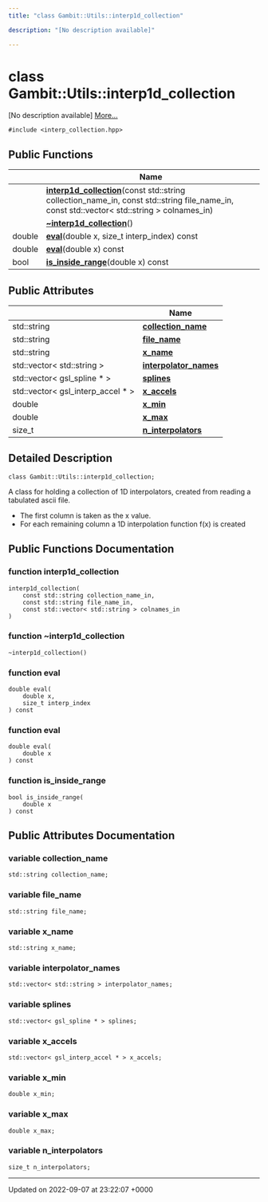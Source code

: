 ```yaml
---
title: "class Gambit::Utils::interp1d_collection"

description: "[No description available]"

---
```


# class Gambit::Utils::interp1d_collection



[No description available] [More...](#detailed-description)


`#include <interp_collection.hpp>`

## Public Functions

|                | Name           |
| -------------- | -------------- |
| | **[interp1d_collection](/documentation/code/classes/classgambit_1_1utils_1_1interp1d__collection/#function-interp1d-collection)**(const std::string collection_name_in, const std::string file_name_in, const std::vector< std::string > colnames_in) |
| | **[~interp1d_collection](/documentation/code/classes/classgambit_1_1utils_1_1interp1d__collection/#function-interp1d-collection)**() |
| double | **[eval](/documentation/code/classes/classgambit_1_1utils_1_1interp1d__collection/#function-eval)**(double x, size_t interp_index) const |
| double | **[eval](/documentation/code/classes/classgambit_1_1utils_1_1interp1d__collection/#function-eval)**(double x) const |
| bool | **[is_inside_range](/documentation/code/classes/classgambit_1_1utils_1_1interp1d__collection/#function-is-inside-range)**(double x) const |

## Public Attributes

|                | Name           |
| -------------- | -------------- |
| std::string | **[collection_name](/documentation/code/classes/classgambit_1_1utils_1_1interp1d__collection/#variable-collection-name)**  |
| std::string | **[file_name](/documentation/code/classes/classgambit_1_1utils_1_1interp1d__collection/#variable-file-name)**  |
| std::string | **[x_name](/documentation/code/classes/classgambit_1_1utils_1_1interp1d__collection/#variable-x-name)**  |
| std::vector< std::string > | **[interpolator_names](/documentation/code/classes/classgambit_1_1utils_1_1interp1d__collection/#variable-interpolator-names)**  |
| std::vector< gsl_spline * > | **[splines](/documentation/code/classes/classgambit_1_1utils_1_1interp1d__collection/#variable-splines)**  |
| std::vector< gsl_interp_accel * > | **[x_accels](/documentation/code/classes/classgambit_1_1utils_1_1interp1d__collection/#variable-x-accels)**  |
| double | **[x_min](/documentation/code/classes/classgambit_1_1utils_1_1interp1d__collection/#variable-x-min)**  |
| double | **[x_max](/documentation/code/classes/classgambit_1_1utils_1_1interp1d__collection/#variable-x-max)**  |
| size_t | **[n_interpolators](/documentation/code/classes/classgambit_1_1utils_1_1interp1d__collection/#variable-n-interpolators)**  |

## Detailed Description

```
class Gambit::Utils::interp1d_collection;
```


A class for holding a collection of 1D interpolators, created from reading a tabulated ascii file.

* The first column is taken as the x value.
* For each remaining column a 1D interpolation function f(x) is created 

## Public Functions Documentation

### function interp1d_collection

```
interp1d_collection(
    const std::string collection_name_in,
    const std::string file_name_in,
    const std::vector< std::string > colnames_in
)
```


### function ~interp1d_collection

```
~interp1d_collection()
```


### function eval

```
double eval(
    double x,
    size_t interp_index
) const
```


### function eval

```
double eval(
    double x
) const
```


### function is_inside_range

```
bool is_inside_range(
    double x
) const
```


## Public Attributes Documentation

### variable collection_name

```
std::string collection_name;
```


### variable file_name

```
std::string file_name;
```


### variable x_name

```
std::string x_name;
```


### variable interpolator_names

```
std::vector< std::string > interpolator_names;
```


### variable splines

```
std::vector< gsl_spline * > splines;
```


### variable x_accels

```
std::vector< gsl_interp_accel * > x_accels;
```


### variable x_min

```
double x_min;
```


### variable x_max

```
double x_max;
```


### variable n_interpolators

```
size_t n_interpolators;
```


-------------------------------

Updated on 2022-09-07 at 23:22:07 +0000